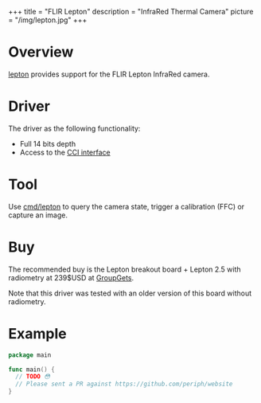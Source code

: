 +++
title = "FLIR Lepton"
description = "InfraRed Thermal Camera"
picture = "/img/lepton.jpg"
+++

# Overview

[lepton](https://periph.io/x/periph/devices/lepton) provides support for the
FLIR Lepton InfraRed camera.


# Driver

The driver as the following functionality:

- Full 14 bits depth
- Access to the [CCI interface](https://periph.io/x/periph/devices/lepton/cci)


# Tool

Use
[cmd/lepton](https://github.com/google/periph/blob/master/cmd/lepton/main.go) to
query the camera state, trigger a calibration (FFC) or capture an image.


# Buy

The recommended buy is the Lepton breakout board + Lepton 2.5 with radiometry at
239$USD at [GroupGets](https://store.groupgets.com/).

Note that this driver was tested with an older version of this board without
radiometry.


# Example

```go
package main

func main() {
  // TODO 😳
  // Please sent a PR against https://github.com/periph/website
}
```
